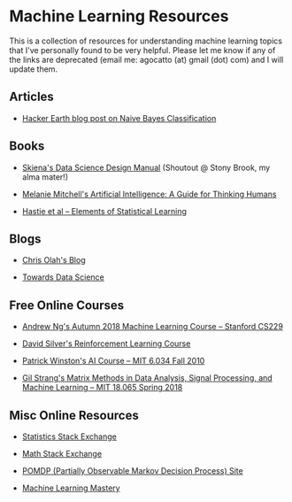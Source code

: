 # Machine Learning Resources

This is a collection of resources for understanding machine learning topics that I've personally found to be very helpful. Please let me know if any of the links are deprecated (email me: agocatto (at) gmail (dot) com) and  I will update them.

## Articles

* [Hacker Earth blog post on Naive Bayes Classification](https://www.hackerearth.com/blog/developers/introduction-naive-bayes-algorithm-codes-python-r/)

## Books

* [Skiena's Data Science Design Manual](http://www.data-manual.com/) (Shoutout @ Stony Brook, my alma mater!)

* [Melanie Mitchell's Artificial Intelligence: A Guide for Thinking Humans](https://melaniemitchell.me/aibook/)

* [Hastie et al – Elements of Statistical Learning](https://web.stanford.edu/~hastie/Papers/ESLII.pdf)

## Blogs

* [Chris Olah's Blog](https://colah.github.io/)

* [Towards Data Science](https://towardsdatascience.com/machine-learning/home)

## Free Online Courses

* [Andrew Ng's Autumn 2018 Machine Learning Course – Stanford CS229](https://www.youtube.com/watch?v=jGwO_UgTS7I&list=PLoROMvodv4rMiGQp3WXShtMGgzqpfVfbU&ab_channel=stanfordonline)

* [David Silver's Reinforcement Learning Course](https://www.youtube.com/playlist?list=PLqYmG7hTraZDM-OYHWgPebj2MfCFzFObQ)

* [Patrick Winston's AI Course – MIT 6.034 Fall 2010](https://ocw.mit.edu/courses/electrical-engineering-and-computer-science/6-034-artificial-intelligence-fall-2010/)

* [Gil Strang's Matrix Methods in Data Analysis, Signal Processing, and Machine Learning – MIT 18.065 Spring 2018](https://ocw.mit.edu/courses/mathematics/18-065-matrix-methods-in-data-analysis-signal-processing-and-machine-learning-spring-2018/)

## Misc Online Resources

* [Statistics Stack Exchange](https://stats.stackexchange.com/)

* [Math Stack Exchange](https://math.stackexchange.com/)

* [POMDP (Partially Observable Markov Decision Process) Site](pomdp.org)

* [Machine Learning Mastery](machinelearningmastery.com)
